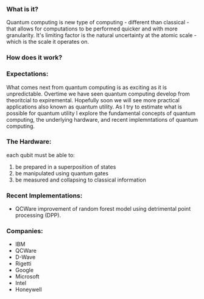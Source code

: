### What is it?

Quantum computing is new type of computing - different than classical - that allows for computations to be performed quicker and with more granularity. It's limiting factor is the natural uncertainty at the atomic scale - which is the scale it operates on.

### How does it work?

### Expectations:

What comes next from quantum computing is as exciting as it is unpredictable. Overtime we have seen quantum computing develop from theoritcial to expiremental. Hopefully soon we will see more practical applications also known as quantum utility. As I try to estimate what is possible for quantum utility I explore the fundamental concepts of quantum computing, the underlying hardware, and recent implemntations of quantum computing.

### The Hardware:

each qubit must be able to:

1. be prepared in a superposition of states
2. be manipulated using quantum gates
3. be measured and collapsing to classical information

### Recent Implementations:

- QCWare improvement of random forest model using detrimental point processing (DPP).

### Companies:

- IBM
- QCWare
- D-Wave
- Rigetti
- Google
- Microsoft
- Intel
- Honeywell
